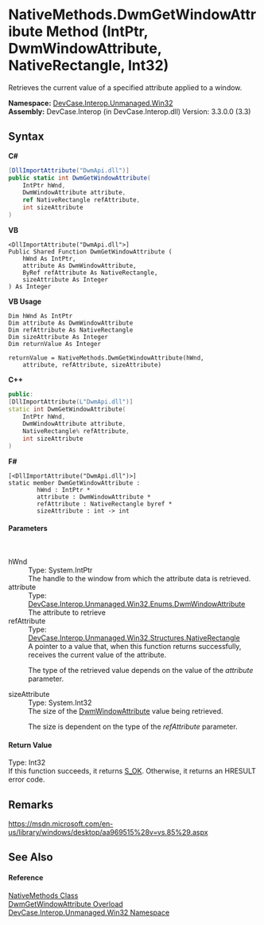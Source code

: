 # NativeMethods.DwmGetWindowAttribute Method (IntPtr, DwmWindowAttribute, NativeRectangle, Int32)
 

Retrieves the current value of a specified attribute applied to a window.

**Namespace:**&nbsp;<a href="N_DevCase_Interop_Unmanaged_Win32">DevCase.Interop.Unmanaged.Win32</a><br />**Assembly:**&nbsp;DevCase.Interop (in DevCase.Interop.dll) Version: 3.3.0.0 (3.3)

## Syntax

**C#**<br />
``` C#
[DllImportAttribute("DwmApi.dll")]
public static int DwmGetWindowAttribute(
	IntPtr hWnd,
	DwmWindowAttribute attribute,
	ref NativeRectangle refAttribute,
	int sizeAttribute
)
```

**VB**<br />
``` VB
<DllImportAttribute("DwmApi.dll">]
Public Shared Function DwmGetWindowAttribute ( 
	hWnd As IntPtr,
	attribute As DwmWindowAttribute,
	ByRef refAttribute As NativeRectangle,
	sizeAttribute As Integer
) As Integer
```

**VB Usage**<br />
``` VB Usage
Dim hWnd As IntPtr
Dim attribute As DwmWindowAttribute
Dim refAttribute As NativeRectangle
Dim sizeAttribute As Integer
Dim returnValue As Integer

returnValue = NativeMethods.DwmGetWindowAttribute(hWnd, 
	attribute, refAttribute, sizeAttribute)
```

**C++**<br />
``` C++
public:
[DllImportAttribute(L"DwmApi.dll")]
static int DwmGetWindowAttribute(
	IntPtr hWnd, 
	DwmWindowAttribute attribute, 
	NativeRectangle% refAttribute, 
	int sizeAttribute
)
```

**F#**<br />
``` F#
[<DllImportAttribute("DwmApi.dll")>]
static member DwmGetWindowAttribute : 
        hWnd : IntPtr * 
        attribute : DwmWindowAttribute * 
        refAttribute : NativeRectangle byref * 
        sizeAttribute : int -> int 

```


#### Parameters
&nbsp;<dl><dt>hWnd</dt><dd>Type: System.IntPtr<br />The handle to the window from which the attribute data is retrieved.</dd><dt>attribute</dt><dd>Type: <a href="T_DevCase_Interop_Unmanaged_Win32_Enums_DwmWindowAttribute">DevCase.Interop.Unmanaged.Win32.Enums.DwmWindowAttribute</a><br />The attribute to retrieve</dd><dt>refAttribute</dt><dd>Type: <a href="T_DevCase_Interop_Unmanaged_Win32_Structures_NativeRectangle">DevCase.Interop.Unmanaged.Win32.Structures.NativeRectangle</a><br />A pointer to a value that, when this function returns successfully, receives the current value of the attribute. 

 The type of the retrieved value depends on the value of the *attribute* parameter.</dd><dt>sizeAttribute</dt><dd>Type: System.Int32<br />The size of the <a href="T_DevCase_Interop_Unmanaged_Win32_Enums_DwmWindowAttribute">DwmWindowAttribute</a> value being retrieved. 

 The size is dependent on the type of the *refAttribute* parameter.</dd></dl>

#### Return Value
Type: Int32<br />If this function succeeds, it returns <a href="T_DevCase_Interop_Unmanaged_Win32_Enums_HResult">S_OK</a>. Otherwise, it returns an HRESULT error code.

## Remarks
<a href="https://msdn.microsoft.com/en-us/library/windows/desktop/aa969515%28v=vs.85%29.aspx" target="_blank">https://msdn.microsoft.com/en-us/library/windows/desktop/aa969515%28v=vs.85%29.aspx</a>

## See Also


#### Reference
<a href="T_DevCase_Interop_Unmanaged_Win32_NativeMethods">NativeMethods Class</a><br /><a href="Overload_DevCase_Interop_Unmanaged_Win32_NativeMethods_DwmGetWindowAttribute">DwmGetWindowAttribute Overload</a><br /><a href="N_DevCase_Interop_Unmanaged_Win32">DevCase.Interop.Unmanaged.Win32 Namespace</a><br />